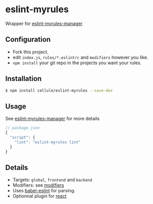 # eslint-myrules
Wrapper for [eslint-myrules-manager](https://github.com/Cellule/eslint-myrules-manager)

## Configuration
- Fork this project.
- edit `index.js`, `rules/*.eslintrc` and `modifiers` however you like.
- `npm install` your git repo in the projects you want your rules.

## Installation

```bash
$ npm install cellule/eslint-myrules --save-dev
```

## Usage
See [eslint-myrules-manager](https://github.com/Cellule/eslint-myrules-manager) for more details
```js
// package.json
{
  "script": {
    "lint": "eslint-myrules lint"
  }
}
```

## Details
- Targets: `global`, `frontend` and `backend`
- Modifiers: see [modifiers](modifiers/README.md)
- Uses [babel-eslint](https://github.com/babel/babel-eslint) for parsing.
- Optionnal plugin for [react](https://github.com/yannickcr/eslint-plugin-react)

